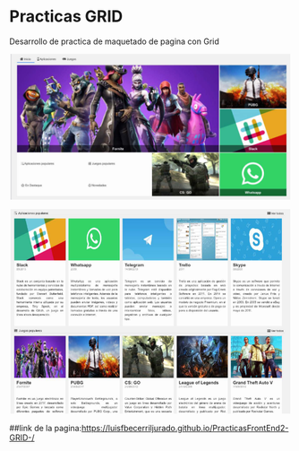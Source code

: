 # Practicas GRID

Desarrollo de practica de maquetado de pagina con Grid

<p align="center" >
     <img width="500" heigth="300" src="assets/img/Capturapantalla.png">
</p>


<p align="center" >
     <img width="500" heigth="300" src="assets/img/Capturapantalla2.png">
</p>

##link de la pagina:https://luisfbecerriljurado.github.io/PracticasFrontEnd2-GRID-/
